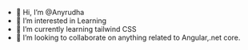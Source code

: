 - 👋 Hi, I’m @Anyrudha
- 👀 I’m interested in Learning
- 🌱 I’m currently learning tailwind CSS
- 💞️ I’m looking to collaborate on anything related to Angular,.net core.



